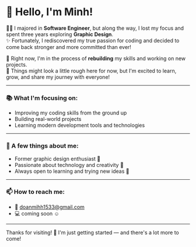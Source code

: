 # 👋 Hello, I'm Minh!

🧑‍💻 I majored in **Software Engineer**, but along the way, I lost my focus and spent three years exploring **Graphic Design**.  
✨ Fortunately, I rediscovered my true passion for coding and decided to come back stronger and more committed than ever!

🚀 Right now, I'm in the process of **rebuilding** my skills and working on new projects.  
💬 Things might look a little rough here for now, but I'm excited to learn, grow, and share my journey with everyone!

---

### 📚 What I'm focusing on:
- Improving my coding skills from the ground up
- Building real-world projects
- Learning modern development tools and technologies

---

### 🌱 A few things about me:
- Former graphic design enthusiast 🎨
- Passionate about technology and creativity 🚀
- Always open to learning and trying new ideas 🌟

---

### 📫 How to reach me:
- 📨 doanmihh1533@gmail.com
- 💻 coming soon ☺️

---

Thanks for visiting! 🌟 I'm just getting started — and there's a lot more to come!
